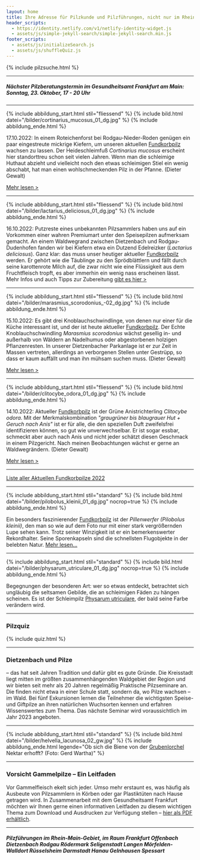 ```yaml
---
layout: home
title: Ihre Adresse für Pilzkunde und Pilzführungen, nicht nur im Rhein-Main-Gebiet
header_scripts:
  - https://identity.netlify.com/v1/netlify-identity-widget.js
  - assets/js/simple-jekyll-search/simple-jekyll-search.min.js
footer_scripts:
  - assets/js/initializeSearch.js
  - assets/js/shuffleQuiz.js
---
```

{% include pilzsuche.html %}

- - -

##### Nächster Pilzberatungstermin im Gesundheitsamt Frankfurt am Main: Sonntag, 23. Oktober, 17 - 20 Uhr

- - -

{% include abbildung_start.html stil="fliessend" %}
{% include bild.html datei="/bilder/cortinarius_mucosus_01_dg.jpg" %}
{% include abbildung_ende.html %}

17.10.2022: In einem Roteichenforst bei Rodgau-Nieder-Roden genügen ein paar eingestreute mickrige Kiefern, um unseren aktuellen [Fundkorbpilz](AA "Glossar-") wachsen zu lassen. Der Heideschleimfuß *Cortinarius mucosus* erscheint hier standorttreu schon seit vielen Jahren.  Wenn man die schleimige Huthaut abzieht und vielleicht noch den etwas schleimigen Stiel ein wenig abschabt, hat man einen wohlschmeckenden Pilz in der Pfanne. (Dieter Gewalt)

[Mehr lesen >](/pilze/cortinarius-mucosus-heide-schleimfuß)

<div style="clear:  both"></div>

- - -

{% include abbildung_start.html stil="fliessend" %}
{% include bild.html datei="/bilder/lactarius_deliciosus_01_dg.jpg" %}
{% include abbildung_ende.html %}

16.10.2022: Putzreste eines unbekannten Pilzsammlers haben uns auf ein Vorkommen einer wahren Premiumart unter den Speisepilzen aufmerksam gemacht. An einem Waldwegrand zwischen Dietzenbach und Rodgau-Dudenhofen fanden wir bei Kiefern etwa ein Dutzend Edelreizker (*Lactarius deliciosus*). Ganz klar: das muss unser heutiger aktueller [Fundkorbpilz](AA "Glossar-") werden. Er gehört wie die Täublinge zu den Sprödblättlern und fällt durch seine karottenrote Milch auf, die zwar nicht wie eine Flüssigkeit aus dem Fruchtfleisch tropft, es aber immerhin ein wenig nass erscheinen lässt. Mehr Infos und auch Tipps zur Zubereitung [gibt es hier >](/pilze/lactarius-deliciosus-edelreizker)

<div style="clear:  both"></div>

- - -

{% include abbildung_start.html stil="fliessend" %}
{% include bild.html datei="/bilder/marasmius_scorodonius_-02_dg.jpg" %}
{% include abbildung_ende.html %}

15.10.2022: Es gibt drei Knoblauchschwindlinge, von denen nur einer für die Küche interessant ist, und der ist heute aktueller [Fundkorbpilz](AA "Glossar-"). Der Echte Knoblauchschwindling *Marasmius scorodonius* wächst gesellig in- und außerhalb von Wäldern an Nadelhumus oder abgestorbenen holzigen Pflanzenresten. In unserer Dietzenbacher Parkanlage ist er zur Zeit in Massen vertreten, allerdings an verborgenen Stellen unter Gestrüpp, so dass er kaum auffällt und man ihn mühsam suchen muss. (Dieter Gewalt)

[Mehr lesen >](/pilze/marasmius-scorodonius-echter-knoblauch-schwindling)

<div style="clear:  both"></div>

- - -

{% include abbildung_start.html stil="fliessend" %}
{% include bild.html datei="/bilder/clitocybe_odora_01_dg.jpg" %}
{% include abbildung_ende.html %}

14.10.2022: Aktueller [Fundkorbpilz](AA "Glossar-") ist der Grüne Anistrichterling *Clitocybe odora*. Mit der Merkmalskombination *"graugrüner bis blaugrauer Hut + Geruch nach Anis"* ist er für alle, die den speziellen Duft zweifelsfrei identifizieren können, so gut wie unverwechselbar. Er ist sogar essbar, schmeckt aber auch nach Anis und nicht jeder schätzt diesen Geschmack in einem Pilzgericht. Nach meinen Beobachtungen wächst er gerne an Waldwegrändern. (Dieter Gewalt)

[Mehr lesen >](/pilze/clitocybe-odora-grüner-anistrichterling)

<div style="clear:  both"></div>

- - -

[Liste aller Aktuellen Fundkorbpilze 2022](/artikel/liste-aller-aktuellen-fundkorbpilze-2022.html)

- - -

{% include abbildung_start.html stil="standard" %}
{% include bild.html datei="/bilder/pilobolus_kleinii_01_dg.jpg" nocrop=true %}
{% include abbildung_ende.html %}

Ein besonders faszinierender [Fundkorbpilz](AA "Glossar-") ist der *Pillenwerfer (Pilobolus kleinii)*, den man so wie auf dem Foto nur mit einer stark vergrößernden Lupe sehen kann. Trotz seiner Winzigkeit ist er ein bemerkenswerter Rekordhalter. Seine Sporenkapseln sind die schnellsten Flugobjekte in der belebten Natur. [Mehr lesen...](/pilze/pilobolus-kleinii-pillenwerfer)

- - -

{% include abbildung_start.html stil="standard" %}
{% include bild.html datei="/bilder/physarum_utriculare_01_dg.jpg" nocrop=true %}
{% include abbildung_ende.html %}

Begegnungen der besonderen Art: wer so etwas entdeckt, betrachtet sich ungläubig die seltsamen Gebilde, die an schleimigen Fäden zu hängen scheinen. Es ist der Schleimpilz [Physarum utriculare](/pilze/physarum-utriculare-fadenfruchtschleimpilz), der bald seine Farbe verändern wird.

- - -

### Pilzquiz

{% include quiz.html %}

- - -

### Dietzenbach und Pilze

– das hat seit Jahren Tradition und dafür gibt es gute Gründe. Die Kreisstadt liegt mitten im größten zusammenhängenden Waldgebiet der Region und wir bieten seit mehr als 20 Jahren regelmäßig Praktische Pilzseminare an. Die finden nicht etwa in einer Schule statt, sondern da, wo Pilze wachsen – im Wald. Bei fünf Exkursionen lernen die Teilnehmer die wichtigsten Speise- und Giftpilze an ihren natürlichen Wuchsorten kennen und erfahren Wissenswertes zum Thema. Das nächste Seminar wird voraussichtlich im Jahr 2023 angeboten.  

- - -

{% include abbildung_start.html stil="standard" %}
{% include bild.html datei="/bilder/helvella_lacunosa_02_gw.jpg" %}
{% include abbildung_ende.html legende="Ob sich die Biene von der <a href='/pilze/helvella-lacunosa-grubenlorchel'>Grubenlorchel</a> Nektar erhofft?  (Foto: Gerd Wartha)" %}

- - -

### Vorsicht Gammelpilze – Ein Leitfaden

Vor Gammelfleisch ekelt sich jeder. Umso mehr erstaunt es, was häufig als Ausbeute von Pilzsammlern in Körben oder gar Plastiktüten nach Hause getragen wird. In Zusammenarbeit mit dem Gesundheitsamt Frankfurt möchten wir Ihnen gerne einen informativen Leitfaden zu diesem wichtigen Thema zum Download und Ausdrucken zur Verfügung stellen – [hier als PDF erhältlich](/assets/docs/Fundkorb.de-Gammelpilze.pdf).

- - -

##### Pilzführungen im Rhein-Main-Gebiet, im Raum Frankfurt Offenbach Dietzenbach Rodgau Rödermark Seligenstadt Langen Mörfelden-Walldort Rüsselsheim Darmstadt Hanau Gelnhausen Spessart